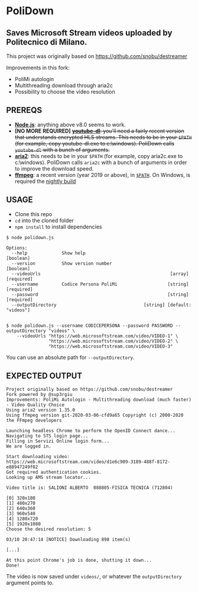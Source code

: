 # PoliDown

## Saves Microsoft Stream videos uploaded by Politecnico di Milano.

This project was originally based on https://github.com/snobu/destreamer

Improvements in this fork:
 - PoliMi autologin
 - Multithreading download through aria2c
 - Possibility to choose the video resolution


## PREREQS

* [**Node.js**](https://nodejs.org/it/download/): anything above v8.0 seems to work.
* **[NO MORE REQUIRED]** ~~[**youtube-dl**](https://ytdl-org.github.io/youtube-dl/download.html): you'll need a fairly recent version that understands encrypted HLS streams. This needs to be in your `$PATH` (for example, copy youtube-dl.exe to c:\windows). PoliDown calls `youtube-dl` with a bunch of arguments.~~
* [**aria2**](https://github.com/aria2/aria2/releases): this needs to be in your `$PATH` (for example, copy aria2c.exe to c:\windows). PoliDown calls `aria2c` with a bunch of arguments in order to improve the download speed.
* [**ffmpeg**](https://www.ffmpeg.org/download.html): a recent version (year 2019 or above), in [`$PATH`](https://www.thewindowsclub.com/how-to-install-ffmpeg-on-windows-10). On Windows, is required the [nightly build](https://ffmpeg.zeranoe.com/builds/win64/static/ffmpeg-20200309-608b8a8-win64-static.zip)


## USAGE

* Clone this repo
* `cd` into the cloned folder
* `npm install` to install dependencies


```
$ node polidown.js

Options:
  --help             Show help                                         [boolean]
  --version          Show version number                               [boolean]
  --videoUrls                                                 [array] [required]
  --username         Codice Persona PoliMi                   [string] [required]
  --password                                                 [string] [required]
  --outputDirectory                                 [string] [default: "videos"]


$ node polidown.js --username CODICEPERSONA --password PASSWORD --outputDirectory "videos" \
    --videoUrls "https://web.microsoftstream.com/video/VIDEO-1" \
                "https://web.microsoftstream.com/video/VIDEO-2" \
                "https://web.microsoftstream.com/video/VIDEO-3"
```
You can use an absolute path for `--outputDirectory`.

## EXPECTED OUTPUT

```
Project originally based on https://github.com/snobu/destreamer
Fork powered by @sup3rgiu
Improvements: PoliMi Autologin - Multithreading download (much faster) - Video Quality Choice
Using aria2 version 1.35.0
Using ffmpeg version git-2020-03-06-cfd9a65 Copyright (c) 2000-2020 the FFmpeg developers

Launching headless Chrome to perform the OpenID Connect dance...
Navigating to STS login page...
Filling in Servizi Online login form...
We are logged in.

Start downloading video: https://web.microsoftstream.com/video/d1e6c909-3189-488f-8172-e88947249f02
Got required authentication cookies.
Looking up AMS stream locator...

Video title is: SALIONI ALBERTO  088805-FISICA TECNICA (712804)

[0] 320x180
[1] 480x270
[2] 640x360
[3] 960x540
[4] 1280x720
[5] 1920x1080
Choose the desired resolution: 5

03/10 20:47:14 [NOTICE] Downloading 898 item(s)

[...]

At this point Chrome's job is done, shutting it down...
Done!
```

The video is now saved under `videos/`, or whatever the `outputDirectory` argument points to.
